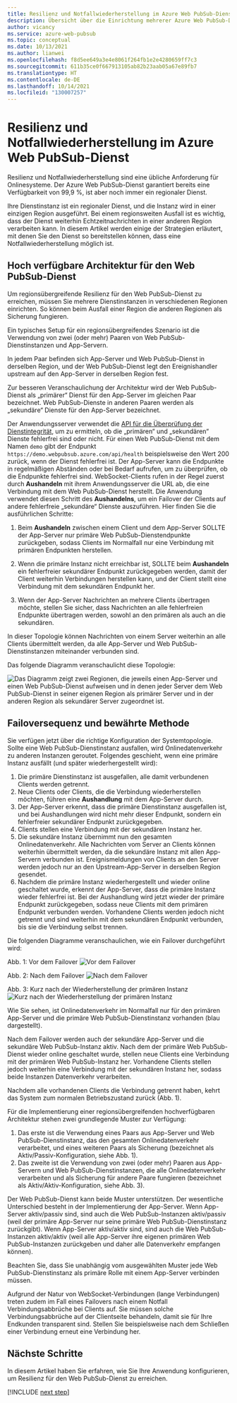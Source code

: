 ```yaml
---
title: Resilienz und Notfallwiederherstellung im Azure Web PubSub-Dienst
description: Übersicht über die Einrichtung mehrerer Azure Web PubSub-Dienstinstanzen für Resilienz und Notfallwiederherstellung.
author: vicancy
ms.service: azure-web-pubsub
ms.topic: conceptual
ms.date: 10/13/2021
ms.author: lianwei
ms.openlocfilehash: f8d5ee649a3e4e8061f264fb1e2e4280659ff7c3
ms.sourcegitcommit: 611b35ce0f667913105ab82b23aab05a67e89fb7
ms.translationtype: HT
ms.contentlocale: de-DE
ms.lasthandoff: 10/14/2021
ms.locfileid: "130007257"
---
```

# <a name="resiliency-and-disaster-recovery-in-azure-web-pubsub-service"></a>Resilienz und Notfallwiederherstellung im Azure Web PubSub-Dienst

Resilienz und Notfallwiederherstellung sind eine übliche Anforderung für Onlinesysteme. Der Azure Web PubSub-Dienst garantiert bereits eine Verfügbarkeit von 99,9 %, ist aber noch immer ein regionaler Dienst.

Ihre Dienstinstanz ist ein regionaler Dienst, und die Instanz wird in einer einzigen Region ausgeführt. Bei einem regionsweiten Ausfall ist es wichtig, dass der Dienst weiterhin Echtzeitnachrichten in einer anderen Region verarbeiten kann. In diesem Artikel werden einige der Strategien erläutert, mit denen Sie den Dienst so bereitstellen können, dass eine Notfallwiederherstellung möglich ist.

## <a name="high-available-architecture-for-web-pubsub-service"></a>Hoch verfügbare Architektur für den Web PubSub-Dienst

Um regionsübergreifende Resilienz für den Web PubSub-Dienst zu erreichen, müssen Sie mehrere Dienstinstanzen in verschiedenen Regionen einrichten. So können beim Ausfall einer Region die anderen Regionen als Sicherung fungieren.

Ein typisches Setup für ein regionsübergreifendes Szenario ist die Verwendung von zwei (oder mehr) Paaren von Web PubSub-Dienstinstanzen und App-Servern.

In jedem Paar befinden sich App-Server und Web PubSub-Dienst in derselben Region, und der Web PubSub-Dienst legt den Ereignishandler upstream auf den App-Server in derselben Region fest.

Zur besseren Veranschaulichung der Architektur wird der Web PubSub-Dienst als „primärer“ Dienst für den App-Server im gleichen Paar bezeichnet. Web PubSub-Dienste in anderen Paaren werden als „sekundäre“ Dienste für den App-Server bezeichnet.

Der Anwendungsserver verwendet die [API für die Überprüfung der Dienstintegrität](/rest/api/webpubsub/health-api/get-service-status), um zu ermitteln, ob die „primären“ und „sekundären“ Dienste fehlerfrei sind oder nicht. Für einen Web PubSub-Dienst mit dem Namen `demo` gibt der Endpunkt `https://demo.webpubsub.azure.com/api/health` beispielsweise den Wert 200 zurück, wenn der Dienst fehlerfrei ist. Der App-Server kann die Endpunkte in regelmäßigen Abständen oder bei Bedarf aufrufen, um zu überprüfen, ob die Endpunkte fehlerfrei sind. WebSocket-Clients rufen in der Regel zuerst durch **Aushandeln** mit ihrem Anwendungsserver die URL ab, die eine Verbindung mit dem Web PubSub-Dienst herstellt. Die Anwendung verwendet diesen Schritt des **Aushandelns**, um ein Failover der Clients auf andere fehlerfreie „sekundäre“ Dienste auszuführen. Hier finden Sie die ausführlichen Schritte:

1. Beim **Aushandeln** zwischen einem Client und dem App-Server SOLLTE der App-Server nur primäre Web PubSub-Dienstendpunkte zurückgeben, sodass Clients im Normalfall nur eine Verbindung mit primären Endpunkten herstellen.

2. Wenn die primäre Instanz nicht erreichbar ist, SOLLTE beim **Aushandeln** ein fehlerfreier sekundärer Endpunkt zurückgegeben werden, damit der Client weiterhin Verbindungen herstellen kann, und der Client stellt eine Verbindung mit dem sekundären Endpunkt her.

3. Wenn der App-Server Nachrichten an mehrere Clients übertragen möchte, stellen Sie sicher, dass Nachrichten an alle fehlerfreien Endpunkte übertragen werden, sowohl an den primären als auch an die sekundären.

In dieser Topologie können Nachrichten von einem Server weiterhin an alle Clients übermittelt werden, da alle App-Server und Web PubSub-Dienstinstanzen miteinander verbunden sind.

Das folgende Diagramm veranschaulicht diese Topologie:

![Das Diagramm zeigt zwei Regionen, die jeweils einen App-Server und einen Web PubSub-Dienst aufweisen und in denen jeder Server dem Web PubSub-Dienst in seiner eigenen Region als primärer Server und in der anderen Region als sekundärer Server zugeordnet ist.](media/concept-disaster-recovery/topology.png)

## <a name="failover-sequence-and-best-practice"></a>Failoversequenz und bewährte Methode

Sie verfügen jetzt über die richtige Konfiguration der Systemtopologie. Sollte eine Web PubSub-Dienstinstanz ausfallen, wird Onlinedatenverkehr zu anderen Instanzen geroutet.
Folgendes geschieht, wenn eine primäre Instanz ausfällt (und später wiederhergestellt wird):

1. Die primäre Dienstinstanz ist ausgefallen, alle damit verbundenen Clients werden getrennt.
2. Neue Clients oder Clients, die die Verbindung wiederherstellen möchten, führen eine **Aushandlung** mit dem App-Server durch.
2. Der App-Server erkennt, dass die primäre Dienstinstanz ausgefallen ist, und bei Aushandlungen wird nicht mehr dieser Endpunkt, sondern ein fehlerfreier sekundärer Endpunkt zurückgegeben.
3. Clients stellen eine Verbindung mit der sekundären Instanz her.
4. Die sekundäre Instanz übernimmt nun den gesamten Onlinedatenverkehr. Alle Nachrichten vom Server an Clients können weiterhin übermittelt werden, da die sekundäre Instanz mit allen App-Servern verbunden ist. Ereignismeldungen von Clients an den Server werden jedoch nur an den Upstream-App-Server in derselben Region gesendet.
5. Nachdem die primäre Instanz wiederhergestellt und wieder online geschaltet wurde, erkennt der App-Server, dass die primäre Instanz wieder fehlerfrei ist. Bei der Aushandlung wird jetzt wieder der primäre Endpunkt zurückgegeben, sodass neue Clients mit dem primären Endpunkt verbunden werden. Vorhandene Clients werden jedoch nicht getrennt und sind weiterhin mit dem sekundären Endpunkt verbunden, bis sie die Verbindung selbst trennen.

Die folgenden Diagramme veranschaulichen, wie ein Failover durchgeführt wird:

Abb. 1: Vor dem Failover ![Vor dem Failover](media/concept-disaster-recovery/before-failover.png)

Abb. 2: Nach dem Failover ![Nach dem Failover](media/concept-disaster-recovery/after-failover.png)

Abb. 3: Kurz nach der Wiederherstellung der primären Instanz ![Kurz nach der Wiederherstellung der primären Instanz](media/concept-disaster-recovery/after-recover.png)

Wie Sie sehen, ist Onlinedatenverkehr im Normalfall nur für den primären App-Server und die primäre Web PubSub-Dienstinstanz vorhanden (blau dargestellt).

Nach dem Failover werden auch der sekundäre App-Server und die sekundäre Web PubSub-Instanz aktiv.
Nach dem der primäre Web PubSub-Dienst wieder online geschaltet wurde, stellen neue Clients eine Verbindung mit der primären Web PubSub-Instanz her. Vorhandene Clients stellen jedoch weiterhin eine Verbindung mit der sekundären Instanz her, sodass beide Instanzen Datenverkehr verarbeiten.

Nachdem alle vorhandenen Clients die Verbindung getrennt haben, kehrt das System zum normalen Betriebszustand zurück (Abb. 1).

Für die Implementierung einer regionsübergreifenden hochverfügbaren Architektur stehen zwei grundlegende Muster zur Verfügung:

1. Das erste ist die Verwendung eines Paars aus App-Server und Web PubSub-Dienstinstanz, das den gesamten Onlinedatenverkehr verarbeitet, und eines weiteren Paars als Sicherung (bezeichnet als Aktiv/Passiv-Konfiguration, siehe Abb. 1). 
2. Das zweite ist die Verwendung von zwei (oder mehr) Paaren aus App-Servern und Web PubSub-Dienstinstanzen, die alle Onlinedatenverkehr verarbeiten und als Sicherung für andere Paare fungieren (bezeichnet als Aktiv/Aktiv-Konfiguration, siehe Abb. 3).

Der Web PubSub-Dienst kann beide Muster unterstützen. Der wesentliche Unterschied besteht in der Implementierung der App-Server.
Wenn App-Server aktiv/passiv sind, sind auch die Web PubSub-Instanzen aktiv/passiv (weil der primäre App-Server nur seine primäre Web PubSub-Dienstinstanz zurückgibt).
Wenn App-Server aktiv/aktiv sind, sind auch die Web PubSub-Instanzen aktiv/aktiv (weil alle App-Server ihre eigenen primären Web PubSub-Instanzen zurückgeben und daher alle Datenverkehr empfangen können).

Beachten Sie, dass Sie unabhängig vom ausgewählten Muster jede Web PubSub-Dienstinstanz als primäre Rolle mit einem App-Server verbinden müssen.

Aufgrund der Natur von WebSocket-Verbindungen (lange Verbindungen) treten zudem im Fall eines Failovers nach einem Notfall Verbindungsabbrüche bei Clients auf.
Sie müssen solche Verbindungsabbrüche auf der Clientseite behandeln, damit sie für Ihre Endkunden transparent sind. Stellen Sie beispielsweise nach dem Schließen einer Verbindung erneut eine Verbindung her.

## <a name="next-steps"></a>Nächste Schritte

In diesem Artikel haben Sie erfahren, wie Sie Ihre Anwendung konfigurieren, um Resilienz für den Web PubSub-Dienst zu erreichen. 

[!INCLUDE [next step](includes/include-next-step.md)]